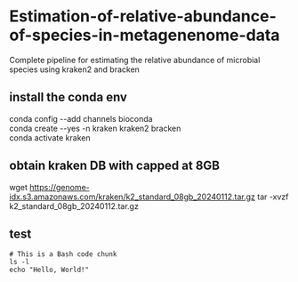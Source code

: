 # Estimation-of-relative-abundance-of-species-in-metagenenome-data
Complete pipeline for estimating the relative abundance of microbial species using kraken2 and bracken 
## install the conda env 
conda config --add channels bioconda  
conda create --yes -n kraken kraken2 bracken  
conda activate kraken  

## obtain kraken DB with capped at 8GB  
wget https://genome-idx.s3.amazonaws.com/kraken/k2_standard_08gb_20240112.tar.gz 
tar -xvzf k2_standard_08gb_20240112.tar.gz
## test
```{bash, eval=FALSE}
# This is a Bash code chunk
ls -l
echo "Hello, World!" 
